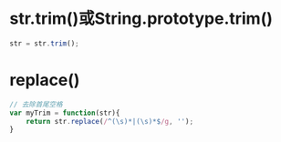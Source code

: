 # str.trim()或String.prototype.trim()
```js
str = str.trim();
```
# replace()
```js
// 去除首尾空格
var myTrim = function(str){
    return str.replace(/^(\s)*|(\s)*$/g, '');
}
```